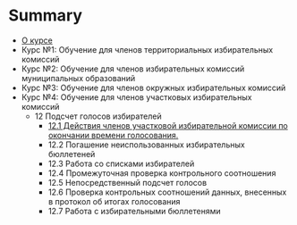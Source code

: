 # Summary

* [О курсе](README.md)
* Курс №1: Обучение для членов территориальных избирательных комиссий
* Курс №2: Обучение для членов избирательных комиссий муниципальных образований
* Курс №3: Обучение для членов окружных избирательных комиссий
* Курс №4: Обучение для членов участковых избирательных комиссий
  * 12 Подсчет голосов избирателей
    * [12.1 Действия членов участковой избирательной комиссии по окончании  времени голосования.](/kurs-4-obuchenie-dlya-chlenov-uchastkovih-izbiratelnih-komissii/podschet-golosov-izbiratelei/deistviya-chlenov-uchastkovoi-izbiratelnoi-komissii-po-okonchanii-vremeni-golosovaniya.md)
    * 12.2 Погашение неиспользованных избирательных бюллетеней
    * 12.3 Работа со списками избирателей
    * 12.4 Промежуточная проверка контрольного соотношения
    * 12.5 Непосредственный подсчет голосов 
    * 12.6 Проверка контрольных соотношений данных, внесенных в протокол об итогах  голосования
    * 12.7 Работа с избирательными бюллетенями



